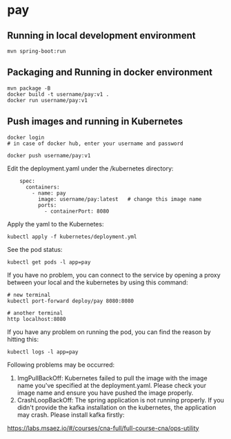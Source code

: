 # pay

## Running in local development environment

```
mvn spring-boot:run
```

## Packaging and Running in docker environment

```
mvn package -B
docker build -t username/pay:v1 .
docker run username/pay:v1
```

## Push images and running in Kubernetes

```
docker login 
# in case of docker hub, enter your username and password

docker push username/pay:v1
```

Edit the deployment.yaml under the /kubernetes directory:
```
    spec:
      containers:
        - name: pay
          image: username/pay:latest   # change this image name
          ports:
            - containerPort: 8080

```

Apply the yaml to the Kubernetes:
```
kubectl apply -f kubernetes/deployment.yml
```

See the pod status:
```
kubectl get pods -l app=pay
```

If you have no problem, you can connect to the service by opening a proxy between your local and the kubernetes by using this command:
```
# new terminal
kubectl port-forward deploy/pay 8080:8080

# another terminal
http localhost:8080
```

If you have any problem on running the pod, you can find the reason by hitting this:
```
kubectl logs -l app=pay
```

Following problems may be occurred:

1. ImgPullBackOff:  Kubernetes failed to pull the image with the image name you've specified at the deployment.yaml. Please check your image name and ensure you have pushed the image properly.
1. CrashLoopBackOff: The spring application is not running properly. If you didn't provide the kafka installation on the kubernetes, the application may crash. Please install kafka firstly:

https://labs.msaez.io/#/courses/cna-full/full-course-cna/ops-utility

